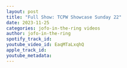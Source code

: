 ```yaml
---
layout: post
title: "Full Show: TCPW Showcase Sunday 22"
date: 2023-11-25
categories: jofo-in-the-ring videos
author: jofo-in-the-ring
spotify_track_id: 
youtube_video_id: EaqMTaLxqhQ
apple_track_id: 
youtube_metadata: 
---
```

